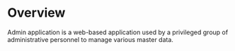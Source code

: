 # Overview

Admin application is a web-based application used by a privileged group of administrative personnel to manage various master data.

